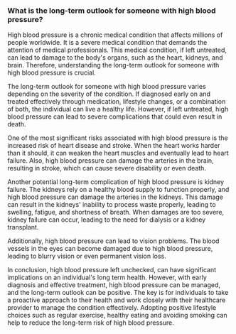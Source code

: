 ### What is the long-term outlook for someone with high blood pressure?

High blood pressure is a chronic medical condition that affects millions of people worldwide. It is a severe medical condition that demands the attention of medical professionals. This medical condition, if left untreated, can lead to damage to the body's organs, such as the heart, kidneys, and brain. Therefore, understanding the long-term outlook for someone with high blood pressure is crucial.

The long-term outlook for someone with high blood pressure varies depending on the severity of the condition. If diagnosed early on and treated effectively through medication, lifestyle changes, or a combination of both, the individual can live a healthy life. However, if left untreated, high blood pressure can lead to severe complications that could even result in death.

One of the most significant risks associated with high blood pressure is the increased risk of heart disease and stroke. When the heart works harder than it should, it can weaken the heart muscles and eventually lead to heart failure. Also, high blood pressure can damage the arteries in the brain, resulting in stroke, which can cause severe disability or even death.

Another potential long-term complication of high blood pressure is kidney failure. The kidneys rely on a healthy blood supply to function properly, and high blood pressure can damage the arteries in the kidneys. This damage can result in the kidneys' inability to process waste properly, leading to swelling, fatigue, and shortness of breath. When damages are too severe, kidney failure can occur, leading to the need for dialysis or a kidney transplant.

Additionally, high blood pressure can lead to vision problems. The blood vessels in the eyes can become damaged due to high blood pressure, leading to blurry vision or even permanent vision loss.

In conclusion, high blood pressure left unchecked, can have significant implications on an individual's long term health. However, with early diagnosis and effective treatment, high blood pressure can be managed, and the long-term outlook can be positive. The key is for individuals to take a proactive approach to their health and work closely with their healthcare provider to manage the condition effectively. Adopting positive lifestyle choices such as regular exercise, healthy eating and avoiding smoking can help to reduce the long-term risk of high blood pressure.
